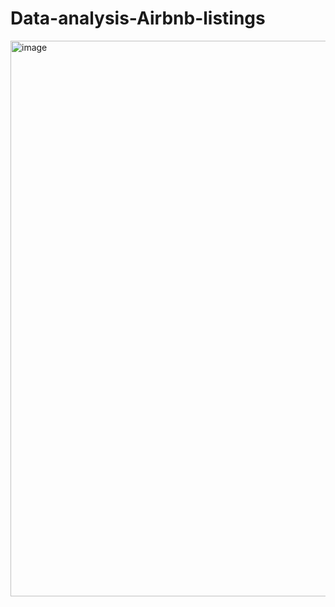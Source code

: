# Data-analysis-Airbnb-listings
<img width="1024" height="889" alt="image" src="https://github.com/user-attachments/assets/120c7ec2-b9c9-4c19-a94c-96407e51a7c1" />
